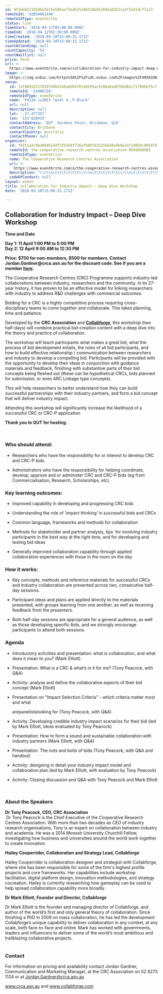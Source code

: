 ```yaml
---
id: 9f3eb621165d6b5b15e586ae73ed625a08410b56169da9352ca2f2441dc77a13
remoteId: '42854661446'
remoteIdType: eventbrite
status: live
timeStart: '2018-04-11T03:00:00.000Z'
timeEnd: '2018-04-12T02:30:00.000Z'
timeCreated: '2018-03-10T15:00:32.171Z'
timeUpdated: '2018-03-10T15:00:32.171Z'
countAttending: null
countCapacity: '54'
countWaitlist: null
price: Paid
url: >-
  https://www.eventbrite.com/e/collaboration-for-industry-impact-deep-dive-workshop-tickets-42854661446?aff=ebapi
image: >-
  https://img.evbuc.com/https%3A%2F%2Fcdn.evbuc.com%2Fimages%2F40581081%2F24952458035%2F1%2Foriginal.jpg?s=107c673ea0fb0fabfeadceaece92c626
venue:
  id: faf089a2527018740b52e6addb4f014d295ac5288a8ad07b0d62cf1784bbf5cf
  remoteId: '23406710'
  remoteIdType: eventbrite
  name: 'P413A \u2013 level 4, P Block'
  url: null
  description: null
  lat: '-27.477357'
  lon: '153.028415'
  contactAddress: 'QUT  Gardens Point, Brisbane, QLD'
  contactCity: Brisbane
  contactCountry: Australia
  contactPhone: null
organizer:
  id: 74151adc9bd004b14df3f5568f726af680f625256b49a9b8e2ef248b9c8854f0
  remoteId: the-cooperative-research-centres-association-8594008883
  remoteIdType: eventbrite
  name: The Cooperative Research Centres Association
  url: >-
    https://www.eventbrite.com/o/the-cooperative-research-centres-association-8594008883
  description: "\\r\\n\t\t\t\t\t\t\\r\\n\t\t\t\t\t\t\\r\\n\t\t\t\t\t\t\\r\\n\t\t\t\t\t\t\\r\\n\t\t\t\t\t\t\\r\\n\t\t\t\t\t\t\\r\\n\t\t\t\t\t\t\\r\\n\t\t\t\t\t\t\\r\\n\t\t\t\t\t\t\\r\\n\t\t\t\t\t\t\\r\\n\t\t\t\t\t\t\\r\\n\t\t\t\t\t\t\\r\\n\t\t\t\t\t\t\\r\\n\t\t\t\t\t\t\\r\\n\t\t\t\t\t\t\\r\\n\t\t\t\t\t\t\\r\\n\t\t\t\t\t\t\\r\\n\t\t\t\t\t\t\\r\\n\t\t\t\t\t\t\\r\\n\t\t\t\t\t\t\\r\\n\t\t\t\t\t\t\\r\\n\t\t\t\t\t\t\\r\\n\t\t\t\t\t\t\\r\\n\t\t\t\t\t\t\\r\\n"
  codeOfConduct: null
layout: event
title: Collaboration for Industry Impact – Deep Dive Workshop
date: '2018-03-10T15:00:32.171Z'

---
```

<H2 CLASS="MsoNormal"><SPAN><SPAN>Collaboration for Industry Impact – Deep Dive Workshop</SPAN></SPAN></H2>
<P><STRONG>Time and Date  </STRONG></P>
<P><STRONG>Day 1: <STRONG>11 April 1:00 PM to 5:00 PM <BR>Day 2: 12 April 9:00 AM to 12:30 PM</STRONG></STRONG></P>
<P><STRONG><STRONG>Price: $750 for non-members, $500 for members. Contact Jordan.Gardner@crca.asn.au for the discount code. See if you are a member <A HREF="https://crca.asn.au/members/supporting-members/" TARGET="_blank" REL="noreferrer noopener nofollow noopener noreferrer nofollow">here</A>. </STRONG></STRONG></P>
<P>The Cooperative Research Centres (CRC) Programme supports industry-led collaborations between industry, researchers and the community. In its 27-year history, it has proven to be an effective model for linking researchers with industry to address R&D challenges with commercial outcomes.</P>
<P CLASS="MsoNormal"><SPAN>Bidding for a CRC is a highly competitive process requiring cross-disciplinary teams to come together and collaborate. This takes planning, time and patience. </SPAN></P>
<P CLASS="MsoNormal"><SPAN>Developed by the <STRONG>CRC Association</STRONG> and <A HREF="https://collabforge.com/" TARGET="_blank" REL="noreferrer noopener nofollow noopener noreferrer nofollow"><STRONG>Collabforge</STRONG></A>, this workshop (two half-days) will combine practical</SPAN> bid-creation content with a deep dive into the theory and practice of collaboration.</P>
<P CLASS="MsoNormal">The workshop will teach participants what makes a great bid, what the process of bid development entails, the roles of all bid participants, and how to build effective relationship / communication between researchers and industry to develop a compelling bid. <SPAN>Participants will be provided with the </SPAN>opportunity to develop their ideas in conjunction with guidance materials and feedback, finishing with substantive parts of their bid concepts being fleshed out (these can be hypothetical CRCs, bids planned for submission, or even ARC Linkage type concepts).</P>
<P CLASS="MsoNormal">This will help researchers to better understand how they can build successful partnerships with their industry partners, and form a bid concept that will deliver industry impact.</P>
<P CLASS="MsoNormal">Attending this workshop will significantly increase the likelihood of a successful CRC or CRC-P application.  </P>
<P CLASS="MsoNormal"><STRONG>Thank you to QUT for hosting. </STRONG></P>
<P CLASS="MsoNormal"><BR></P>
<H3 CLASS="MsoNormal"><SPAN>Who should attend: </SPAN></H3>
<UL>
<LI>
<P>Researchers who have the responsibility for or interest to develop CRC and CRC-P bids</P>
</LI>
<LI>
<P>Administrators who have the responsibility for helping coordinate, develop, approve and or administer CRC and CRC-P bids (eg from Commercialisation, Research, Scholarships, etc)</P>
</LI>
</UL>
<H3>Key learning outcomes:<BR></H3>
<UL>
<LI>
<P>Improved capability in developing and progressing CRC bids<SPAN></SPAN></P>
</LI>
<LI>
<P>Understanding the role of ’impact thinking‘ in successful bids and CRCs<SPAN></SPAN></P>
</LI>
<LI>
<P>Common language, frameworks and methods for collaboration<SPAN></SPAN></P>
</LI>
<LI>
<P>Methods for stakeholder and partner analysis, tips  for involving industry participants in the best way at the right time, and for developing and testing bid ideas<SPAN></SPAN></P>
</LI>
<LI>
<P>Generally improved collaboration capability through applied collaboration experiences with those in the room on the day<SPAN></SPAN></P>
</LI>
</UL>
<H3>How it works:</H3>
<UL>
<LI>
<P><SPAN>Key concepts, methods and reference materials for successful CRCs and industry collaboration are presented across two, consecutive half-day sessions.</SPAN></P>
</LI>
<LI>
<P><SPAN>Participant ideas and plans are applied directly to the materials presented, with groups learning from one another, as well as receiving feedback from the presenters.</SPAN></P>
</LI>
<LI>
<P><SPAN>Both half-day sessions are appropriate for a general audience, as well as those developing specific bids, and we strongly encourage participants to attend both sessions.</SPAN></P>
</LI>
</UL>
<H3><SPAN>Agenda </SPAN></H3>
<UL>
<LI>
<P>Introductory activities and presentation: what is collaboration, and what does it mean to you? (Mark Elliott)</P>
</LI>
<LI>
<P>Presentation: What is a CRC &amp; what’s in it for me? (Tony Peacock, with Q&A)</P>
</LI>
<LI>
<P>Activity: analyse and define the collaborative aspects of their bid concept (Mark Elliott)</P>
</LI>
<LI>
<P>Presentation on "Impact Selection Criteria" - which criteria matter most and what</P>
arepanelistslooking for (Tony Peacock, with Q&A)</LI>
<LI>
<P>Activity: Developing credible industry impact scenarios for their bid (led by Mark Elliott, ideas evaluated by Tony Peacock)</P>
</LI>
<LI>
<P>Presentation: How to form a sound and sustainable collaboration with industry partners (Mark Elliott, with Q&A)</P>
</LI>
<LI>
<P>Presentation: The nuts and bolts of bids (Tony Peacock, with Q&A and handout)</P>
</LI>
<LI>
<P>Activity: designing in detail your industry impact model and collaboration plan (led by Mark Elliott, with evaluation by Tony Peacock)</P>
</LI>
<LI>
<P>Activity: Closing discussion and Q&A with Tony Peacock and Mark Elliott</P>
</LI>
</UL>
<P><BR></P>
<H3><SPAN><SPAN>About the Speakers </SPAN></SPAN></H3>
<P CLASS="MsoNormal"><STRONG><SPAN CLASS="Heading2Char">Dr Tony Peacock, CEO, CRC Association</SPAN></STRONG><BR> Dr Tony Peacock is the Chief Executive of the Cooperative Research Centres Association. With more than two decades as CEO of industry research organisations, Tony is an expert on collaboration between industry and academia. He was a 2014 Monash University Churchill Fellow, investigating how business and universities around the world work together to create innovation.</P>
<P><STRONG>Hailey Cooperrider, Collaboration and Strategy Lead, Collabforge</STRONG></P>
<P CLASS="MsoNormal">Hailey Cooperrider is collaboration designer and strategist with Collabforge, where she has been responsible for some of the firm's highest profile projects and core frameworks. Her capabilities include workshop facilitation, digital platform design, innovation methodologies, and strategy cocreation. Hailey is currently researching how gameplay can be used to help spread collaboration capability more broadly.</P>
<P><STRONG>Dr Mark Elliott, Founder and Director, Collabforge</STRONG></P>
<P CLASS="MsoNormal">Dr Mark Elliott is the founder and managing director of Collabforge, and author of the world’s first and only general theory of collaboration. Since finishing a PhD in 2008 on mass collaboration, he has led the development Collabforge’s unique capability to deliver collaboration in any context, at any scale, both face-to-face and online. Mark has worked with governments, leaders and influencers to deliver some of the world’s most ambitious and trailblazing collaborative projects.<SPAN><BR> <BR> </SPAN></P>
<H3><SPAN><SPAN>Contact</SPAN></SPAN></H3>
<P CLASS="MsoNormal"><SPAN>For information on pricing and availability contact Jordan Gardner, Communication and Marketing Manager, at the CRC Association on 02 6273 1124 or at </SPAN><A HREF="mailto:Jordan.Gardner@crca.asn.au" TARGET="_blank" REL="noreferrer noopener nofollow noopener noreferrer nofollow"><SPAN>Jordan.Gardner@crca.asn.au</SPAN></A><SPAN>   </SPAN></P>
<P CLASS="MsoNormal"><A HREF="http://www.crca.asn.au/" TARGET="_blank" REL="noreferrer noopener nofollow noopener noreferrer nofollow"><SPAN>www.crca.asn.au</SPAN></A><SPAN> and </SPAN><A HREF="http://www.collabforge.com/" TARGET="_blank" REL="noreferrer noopener nofollow noopener noreferrer nofollow"><SPAN>www.collabforge.com</SPAN></A><SPAN></SPAN></P>
<P><BR></P>
<P><BR></P>
<P><BR></P>
